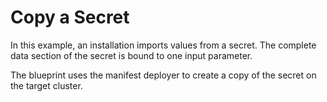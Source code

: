 # Copy a Secret

In this example, an installation imports values from a secret.
The complete data section of the secret is bound to one input parameter.

The blueprint uses the manifest deployer to create a copy of the secret 
on the target cluster.
